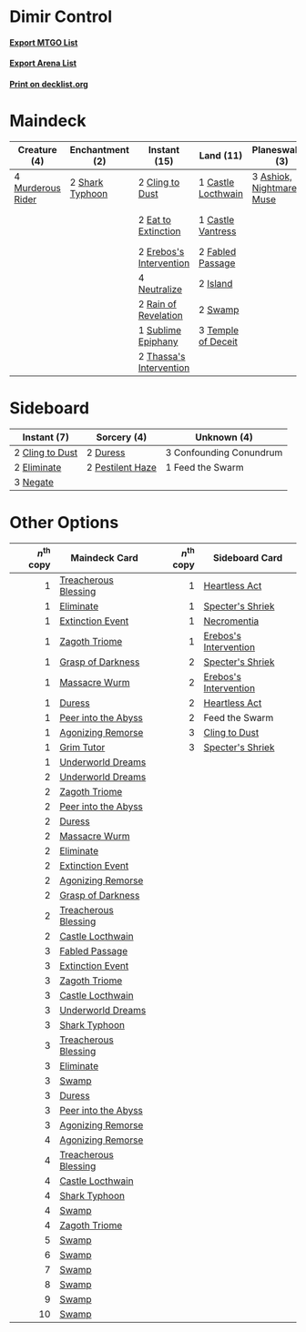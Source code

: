 # Dimir Control

#### [Export MTGO List](../collection/Dimir%20Control/Dimir%20Control.txt)
#### [Export Arena List](../collection/Dimir%20Control/Dimir%20Control_arena.txt)
#### [Print on decklist.org](http://decklist.org/?deckmain=3%09Ashiok,%20Nightmare%20Muse%0A4%09Bloodchief's%20Thirst%0A1%09Castle%20Locthwain%0A1%09Castle%20Vantress%0A4%09Clearwater%20Pathway%0A2%09Cling%20to%20Dust%0A2%09Eat%20to%20Extinction%0A2%09Erebos's%20Intervention%0A2%09Fabled%20Passage%0A4%09Hagra%20Mauling%0A2%09Island%0A3%09Jace,%20Mirror%20Mage%0A4%09Jwari%20Disruption%0A4%09Murderous%20Rider%0A4%09Neutralize%0A2%09Rain%20of%20Revelation%0A4%09Sea%20Gate%20Restoration%0A2%09Shark%20Typhoon%0A2%09Silundi%20Vision%0A1%09Sublime%20Epiphany%0A2%09Swamp%0A3%09Temple%20of%20Deceit%0A2%09Thassa's%20Intervention&deckside=2%09Cling%20to%20Dust%0A3%09Confounding%20Conundrum%0A2%09Duress%0A2%09Eliminate%0A1%09Feed%20the%20Swarm%0A3%09Negate%0A2%09Pestilent%20Haze)
# Maindeck

|                                        Creature (4)                                        |                                     Enchantment (2)                                      |                                           Instant (15)                                           |                                          Land (11)                                          |                                         Planeswalker (3)                                          |     Unknown (25)     |
|--------------------------------------------------------------------------------------------|------------------------------------------------------------------------------------------|--------------------------------------------------------------------------------------------------|---------------------------------------------------------------------------------------------|---------------------------------------------------------------------------------------------------|----------------------|
|4 [Murderous Rider](http://gatherer.wizards.com/Pages/Card/Details.aspx?multiverseid=473059)|2 [Shark Typhoon](http://gatherer.wizards.com/Pages/Card/Details.aspx?multiverseid=479587)|2 [Cling to Dust](http://gatherer.wizards.com/Pages/Card/Details.aspx?multiverseid=476338)        |1 [Castle Locthwain](http://gatherer.wizards.com/Pages/Card/Details.aspx?multiverseid=473203)|3 [Ashiok, Nightmare Muse](http://gatherer.wizards.com/Pages/Card/Details.aspx?multiverseid=476459)|4 Bloodchief's Thirst |
|                                                                                            |                                                                                          |2 [Eat to Extinction](http://gatherer.wizards.com/Pages/Card/Details.aspx?multiverseid=476341)    |1 [Castle Vantress](http://gatherer.wizards.com/Pages/Card/Details.aspx?multiverseid=473204) |                                                                                                   |4 Clearwater Pathway  |
|                                                                                            |                                                                                          |2 [Erebos's Intervention](http://gatherer.wizards.com/Pages/Card/Details.aspx?multiverseid=476345)|2 [Fabled Passage](http://gatherer.wizards.com/Pages/Card/Details.aspx?multiverseid=473206)  |                                                                                                   |4 Hagra Mauling       |
|                                                                                            |                                                                                          |4 [Neutralize](http://gatherer.wizards.com/Pages/Card/Details.aspx?multiverseid=479579)           |2 [Island](http://gatherer.wizards.com/Pages/Card/Details.aspx?multiverseid=439857)          |                                                                                                   |3 Jace, Mirror Mage   |
|                                                                                            |                                                                                          |2 [Rain of Revelation](http://gatherer.wizards.com/Pages/Card/Details.aspx?multiverseid=464014)   |2 [Swamp](http://gatherer.wizards.com/Pages/Card/Details.aspx?multiverseid=439858)           |                                                                                                   |4 Jwari Disruption    |
|                                                                                            |                                                                                          |1 [Sublime Epiphany](http://gatherer.wizards.com/Pages/Card/Details.aspx?multiverseid=488254)     |3 [Temple of Deceit](http://gatherer.wizards.com/Pages/Card/Details.aspx?multiverseid=373734)|                                                                                                   |4 Sea Gate Restoration|
|                                                                                            |                                                                                          |2 [Thassa's Intervention](http://gatherer.wizards.com/Pages/Card/Details.aspx?multiverseid=476323)|                                                                                             |                                                                                                   |2 Silundi Vision      |


# Sideboard

|                                       Instant (7)                                        |                                        Sorcery (4)                                        |      Unknown (4)      |
|------------------------------------------------------------------------------------------|-------------------------------------------------------------------------------------------|-----------------------|
|2 [Cling to Dust](http://gatherer.wizards.com/Pages/Card/Details.aspx?multiverseid=476338)|2 [Duress](http://gatherer.wizards.com/Pages/Card/Details.aspx?multiverseid=14557)         |3 Confounding Conundrum|
|2 [Eliminate](http://gatherer.wizards.com/Pages/Card/Details.aspx?multiverseid=485420)    |2 [Pestilent Haze](http://gatherer.wizards.com/Pages/Card/Details.aspx?multiverseid=485441)|1 Feed the Swarm       |
|3 [Negate](http://gatherer.wizards.com/Pages/Card/Details.aspx?multiverseid=423707)       |                                                                                           |                       |


# Other Options

|*n*<sup>th</sup> copy|                                         Maindeck Card                                         |*n*<sup>th</sup> copy|                                         Sideboard Card                                         |
|--------------------:|-----------------------------------------------------------------------------------------------|--------------------:|------------------------------------------------------------------------------------------------|
|                    1|[Treacherous Blessing](http://gatherer.wizards.com/Pages/Card/Details.aspx?multiverseid=476368)|                    1|[Heartless Act](http://gatherer.wizards.com/Pages/Card/Details.aspx?multiverseid=479611)        |
|                    1|[Eliminate](http://gatherer.wizards.com/Pages/Card/Details.aspx?multiverseid=485420)           |                    1|[Specter's Shriek](http://gatherer.wizards.com/Pages/Card/Details.aspx?multiverseid=473068)     |
|                    1|[Extinction Event](http://gatherer.wizards.com/Pages/Card/Details.aspx?multiverseid=479608)    |                    1|[Necromentia](http://gatherer.wizards.com/Pages/Card/Details.aspx?multiverseid=485439)          |
|                    1|[Zagoth Triome](http://gatherer.wizards.com/Pages/Card/Details.aspx?multiverseid=479779)       |                    1|[Erebos's Intervention](http://gatherer.wizards.com/Pages/Card/Details.aspx?multiverseid=476345)|
|                    1|[Grasp of Darkness](http://gatherer.wizards.com/Pages/Card/Details.aspx?multiverseid=407595)   |                    2|[Specter's Shriek](http://gatherer.wizards.com/Pages/Card/Details.aspx?multiverseid=473068)     |
|                    1|[Massacre Wurm](http://gatherer.wizards.com/Pages/Card/Details.aspx?multiverseid=214044)       |                    2|[Erebos's Intervention](http://gatherer.wizards.com/Pages/Card/Details.aspx?multiverseid=476345)|
|                    1|[Duress](http://gatherer.wizards.com/Pages/Card/Details.aspx?multiverseid=14557)               |                    2|[Heartless Act](http://gatherer.wizards.com/Pages/Card/Details.aspx?multiverseid=479611)        |
|                    1|[Peer into the Abyss](http://gatherer.wizards.com/Pages/Card/Details.aspx?multiverseid=485440) |                    2|Feed the Swarm                                                                                  |
|                    1|[Agonizing Remorse](http://gatherer.wizards.com/Pages/Card/Details.aspx?multiverseid=476334)   |                    3|[Cling to Dust](http://gatherer.wizards.com/Pages/Card/Details.aspx?multiverseid=476338)        |
|                    1|[Grim Tutor](http://gatherer.wizards.com/Pages/Card/Details.aspx?multiverseid=201409)          |                    3|[Specter's Shriek](http://gatherer.wizards.com/Pages/Card/Details.aspx?multiverseid=473068)     |
|                    1|[Underworld Dreams](http://gatherer.wizards.com/Pages/Card/Details.aspx?multiverseid=129779)   |                     |                                                                                                |
|                    2|[Underworld Dreams](http://gatherer.wizards.com/Pages/Card/Details.aspx?multiverseid=129779)   |                     |                                                                                                |
|                    2|[Zagoth Triome](http://gatherer.wizards.com/Pages/Card/Details.aspx?multiverseid=479779)       |                     |                                                                                                |
|                    2|[Peer into the Abyss](http://gatherer.wizards.com/Pages/Card/Details.aspx?multiverseid=485440) |                     |                                                                                                |
|                    2|[Duress](http://gatherer.wizards.com/Pages/Card/Details.aspx?multiverseid=14557)               |                     |                                                                                                |
|                    2|[Massacre Wurm](http://gatherer.wizards.com/Pages/Card/Details.aspx?multiverseid=214044)       |                     |                                                                                                |
|                    2|[Eliminate](http://gatherer.wizards.com/Pages/Card/Details.aspx?multiverseid=485420)           |                     |                                                                                                |
|                    2|[Extinction Event](http://gatherer.wizards.com/Pages/Card/Details.aspx?multiverseid=479608)    |                     |                                                                                                |
|                    2|[Agonizing Remorse](http://gatherer.wizards.com/Pages/Card/Details.aspx?multiverseid=476334)   |                     |                                                                                                |
|                    2|[Grasp of Darkness](http://gatherer.wizards.com/Pages/Card/Details.aspx?multiverseid=407595)   |                     |                                                                                                |
|                    2|[Treacherous Blessing](http://gatherer.wizards.com/Pages/Card/Details.aspx?multiverseid=476368)|                     |                                                                                                |
|                    2|[Castle Locthwain](http://gatherer.wizards.com/Pages/Card/Details.aspx?multiverseid=473203)    |                     |                                                                                                |
|                    3|[Fabled Passage](http://gatherer.wizards.com/Pages/Card/Details.aspx?multiverseid=473206)      |                     |                                                                                                |
|                    3|[Extinction Event](http://gatherer.wizards.com/Pages/Card/Details.aspx?multiverseid=479608)    |                     |                                                                                                |
|                    3|[Zagoth Triome](http://gatherer.wizards.com/Pages/Card/Details.aspx?multiverseid=479779)       |                     |                                                                                                |
|                    3|[Castle Locthwain](http://gatherer.wizards.com/Pages/Card/Details.aspx?multiverseid=473203)    |                     |                                                                                                |
|                    3|[Underworld Dreams](http://gatherer.wizards.com/Pages/Card/Details.aspx?multiverseid=129779)   |                     |                                                                                                |
|                    3|[Shark Typhoon](http://gatherer.wizards.com/Pages/Card/Details.aspx?multiverseid=479587)       |                     |                                                                                                |
|                    3|[Treacherous Blessing](http://gatherer.wizards.com/Pages/Card/Details.aspx?multiverseid=476368)|                     |                                                                                                |
|                    3|[Eliminate](http://gatherer.wizards.com/Pages/Card/Details.aspx?multiverseid=485420)           |                     |                                                                                                |
|                    3|[Swamp](http://gatherer.wizards.com/Pages/Card/Details.aspx?multiverseid=439858)               |                     |                                                                                                |
|                    3|[Duress](http://gatherer.wizards.com/Pages/Card/Details.aspx?multiverseid=14557)               |                     |                                                                                                |
|                    3|[Peer into the Abyss](http://gatherer.wizards.com/Pages/Card/Details.aspx?multiverseid=485440) |                     |                                                                                                |
|                    3|[Agonizing Remorse](http://gatherer.wizards.com/Pages/Card/Details.aspx?multiverseid=476334)   |                     |                                                                                                |
|                    4|[Agonizing Remorse](http://gatherer.wizards.com/Pages/Card/Details.aspx?multiverseid=476334)   |                     |                                                                                                |
|                    4|[Treacherous Blessing](http://gatherer.wizards.com/Pages/Card/Details.aspx?multiverseid=476368)|                     |                                                                                                |
|                    4|[Castle Locthwain](http://gatherer.wizards.com/Pages/Card/Details.aspx?multiverseid=473203)    |                     |                                                                                                |
|                    4|[Shark Typhoon](http://gatherer.wizards.com/Pages/Card/Details.aspx?multiverseid=479587)       |                     |                                                                                                |
|                    4|[Swamp](http://gatherer.wizards.com/Pages/Card/Details.aspx?multiverseid=439858)               |                     |                                                                                                |
|                    4|[Zagoth Triome](http://gatherer.wizards.com/Pages/Card/Details.aspx?multiverseid=479779)       |                     |                                                                                                |
|                    5|[Swamp](http://gatherer.wizards.com/Pages/Card/Details.aspx?multiverseid=439858)               |                     |                                                                                                |
|                    6|[Swamp](http://gatherer.wizards.com/Pages/Card/Details.aspx?multiverseid=439858)               |                     |                                                                                                |
|                    7|[Swamp](http://gatherer.wizards.com/Pages/Card/Details.aspx?multiverseid=439858)               |                     |                                                                                                |
|                    8|[Swamp](http://gatherer.wizards.com/Pages/Card/Details.aspx?multiverseid=439858)               |                     |                                                                                                |
|                    9|[Swamp](http://gatherer.wizards.com/Pages/Card/Details.aspx?multiverseid=439858)               |                     |                                                                                                |
|                   10|[Swamp](http://gatherer.wizards.com/Pages/Card/Details.aspx?multiverseid=439858)               |                     |                                                                                                |

